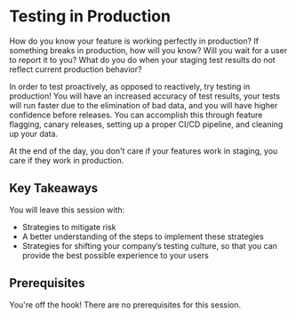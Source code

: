 # Testing in Production

How do you know your feature is working perfectly in production? If something breaks in production, how will you know? Will you wait for a user to report it to you? What do you do when your staging test results do not reflect current production behavior?

In order to test proactively, as opposed to reactively, try testing in production! You will have an increased accuracy of test results, your tests will run faster due to the elimination of bad data, and you will have higher confidence before releases. You can accomplish this through feature flagging, canary releases, setting up a proper CI/CD pipeline, and cleaning up your data.

At the end of the day, you don't care if your features work in staging, you care if they work in production.

## Key Takeaways

You will leave this session with:

- Strategies to mitigate risk
- A better understanding of the steps to implement these strategies
- Strategies for shifting your company’s testing culture, so that you can provide the best possible experience to your users

## Prerequisites

You're off the hook! There are no prerequisites for this session.